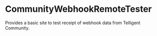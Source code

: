 # CommunityWebhookRemoteTester
Provides a basic site to test receipt of webhook data from Telligent Community.
